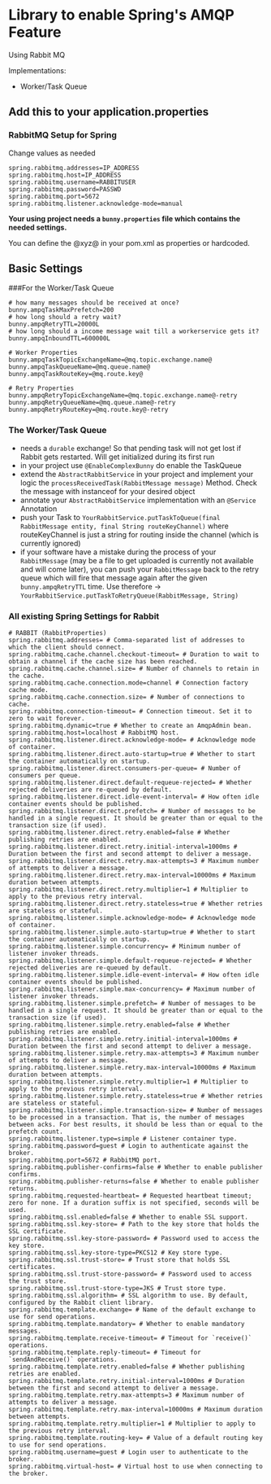 # Library to enable Spring's AMQP Feature 
Using Rabbit MQ

Implementations:

* Worker/Task Queue


## Add this to your application.properties
### RabbitMQ Setup for Spring

Change values as needed

```
spring.rabbitmq.addresses=IP_ADDRESS
spring.rabbitmq.host=IP_ADDRESS
spring.rabbitmq.username=RABBITUSER
spring.rabbitmq.password=PASSWD
spring.rabbitmq.port=5672
spring.rabbitmq.listener.acknowledge-mode=manual
```



**Your using project needs a `bunny.properties` file which contains the needed settings.**

You can define the @xyz@ in your pom.xml as properties or hardcoded.

## Basic Settings

###For the Worker/Task Queue
```
# how many messages should be received at once?
bunny.ampqTaskMaxPrefetch=200
# how long should a retry wait?
bunny.ampqRetryTTL=20000L
# how long should a income message wait till a workerservice gets it?
bunny.ampqInboundTTL=600000L

# Worker Properties
bunny.ampqTaskTopicExchangeName=@mq.topic.exchange.name@
bunny.ampqTaskQueueName=@mq.queue.name@
bunny.ampqTaskRouteKey=@mq.route.key@

# Retry Properties
bunny.ampqRetryTopicExchangeName=@mq.topic.exchange.name@-retry
bunny.ampqRetryQueueName=@mq.queue.name@-retry
bunny.ampqRetryRouteKey=@mq.route.key@-retry
```



### The Worker/Task Queue

* needs a `durable` exchange! So that pending task will not get lost if Rabbit gets restarted. Will get initialized during its first run
* in your project use `@EnableComplexBunny` do enable the TaskQueue
* extend the `AbstractRabbitService` in your project and implement your logic the `processReceivedTask(RabbitMessage message)` Method. Check the message with instanceof for your desired object
* annotate your `AbstractRabbitService` implementation with an `@Service` Annotation
* push your Task to `YourRabbitService.putTaskToQueue(final RabbitMessage entity, final String routeKeyChannel)` where routeKeyChannel is just a string for routing inside the channel (which is currently ignored)
* if your software have a mistake during the process of your `RabbitMessage` (may be a file to get uploaded is currently not available and will come later), you can push your `RabbitMessage` back to the retry queue which will fire that message again after the given `bunny.ampqRetryTTL` time. Use therefore -> `YourRabbitService.putTaskToRetryQueue(RabbitMessage, String)`






### All existing Spring Settings for Rabbit
```
# RABBIT (RabbitProperties)
spring.rabbitmq.addresses= # Comma-separated list of addresses to which the client should connect.
spring.rabbitmq.cache.channel.checkout-timeout= # Duration to wait to obtain a channel if the cache size has been reached.
spring.rabbitmq.cache.channel.size= # Number of channels to retain in the cache.
spring.rabbitmq.cache.connection.mode=channel # Connection factory cache mode.
spring.rabbitmq.cache.connection.size= # Number of connections to cache.
spring.rabbitmq.connection-timeout= # Connection timeout. Set it to zero to wait forever.
spring.rabbitmq.dynamic=true # Whether to create an AmqpAdmin bean.
spring.rabbitmq.host=localhost # RabbitMQ host.
spring.rabbitmq.listener.direct.acknowledge-mode= # Acknowledge mode of container.
spring.rabbitmq.listener.direct.auto-startup=true # Whether to start the container automatically on startup.
spring.rabbitmq.listener.direct.consumers-per-queue= # Number of consumers per queue.
spring.rabbitmq.listener.direct.default-requeue-rejected= # Whether rejected deliveries are re-queued by default.
spring.rabbitmq.listener.direct.idle-event-interval= # How often idle container events should be published.
spring.rabbitmq.listener.direct.prefetch= # Number of messages to be handled in a single request. It should be greater than or equal to the transaction size (if used).
spring.rabbitmq.listener.direct.retry.enabled=false # Whether publishing retries are enabled.
spring.rabbitmq.listener.direct.retry.initial-interval=1000ms # Duration between the first and second attempt to deliver a message.
spring.rabbitmq.listener.direct.retry.max-attempts=3 # Maximum number of attempts to deliver a message.
spring.rabbitmq.listener.direct.retry.max-interval=10000ms # Maximum duration between attempts.
spring.rabbitmq.listener.direct.retry.multiplier=1 # Multiplier to apply to the previous retry interval.
spring.rabbitmq.listener.direct.retry.stateless=true # Whether retries are stateless or stateful.
spring.rabbitmq.listener.simple.acknowledge-mode= # Acknowledge mode of container.
spring.rabbitmq.listener.simple.auto-startup=true # Whether to start the container automatically on startup.
spring.rabbitmq.listener.simple.concurrency= # Minimum number of listener invoker threads.
spring.rabbitmq.listener.simple.default-requeue-rejected= # Whether rejected deliveries are re-queued by default.
spring.rabbitmq.listener.simple.idle-event-interval= # How often idle container events should be published.
spring.rabbitmq.listener.simple.max-concurrency= # Maximum number of listener invoker threads.
spring.rabbitmq.listener.simple.prefetch= # Number of messages to be handled in a single request. It should be greater than or equal to the transaction size (if used).
spring.rabbitmq.listener.simple.retry.enabled=false # Whether publishing retries are enabled.
spring.rabbitmq.listener.simple.retry.initial-interval=1000ms # Duration between the first and second attempt to deliver a message.
spring.rabbitmq.listener.simple.retry.max-attempts=3 # Maximum number of attempts to deliver a message.
spring.rabbitmq.listener.simple.retry.max-interval=10000ms # Maximum duration between attempts.
spring.rabbitmq.listener.simple.retry.multiplier=1 # Multiplier to apply to the previous retry interval.
spring.rabbitmq.listener.simple.retry.stateless=true # Whether retries are stateless or stateful.
spring.rabbitmq.listener.simple.transaction-size= # Number of messages to be processed in a transaction. That is, the number of messages between acks. For best results, it should be less than or equal to the prefetch count.
spring.rabbitmq.listener.type=simple # Listener container type.
spring.rabbitmq.password=guest # Login to authenticate against the broker.
spring.rabbitmq.port=5672 # RabbitMQ port.
spring.rabbitmq.publisher-confirms=false # Whether to enable publisher confirms.
spring.rabbitmq.publisher-returns=false # Whether to enable publisher returns.
spring.rabbitmq.requested-heartbeat= # Requested heartbeat timeout; zero for none. If a duration suffix is not specified, seconds will be used.
spring.rabbitmq.ssl.enabled=false # Whether to enable SSL support.
spring.rabbitmq.ssl.key-store= # Path to the key store that holds the SSL certificate.
spring.rabbitmq.ssl.key-store-password= # Password used to access the key store.
spring.rabbitmq.ssl.key-store-type=PKCS12 # Key store type.
spring.rabbitmq.ssl.trust-store= # Trust store that holds SSL certificates.
spring.rabbitmq.ssl.trust-store-password= # Password used to access the trust store.
spring.rabbitmq.ssl.trust-store-type=JKS # Trust store type.
spring.rabbitmq.ssl.algorithm= # SSL algorithm to use. By default, configured by the Rabbit client library.
spring.rabbitmq.template.exchange= # Name of the default exchange to use for send operations.
spring.rabbitmq.template.mandatory= # Whether to enable mandatory messages.
spring.rabbitmq.template.receive-timeout= # Timeout for `receive()` operations.
spring.rabbitmq.template.reply-timeout= # Timeout for `sendAndReceive()` operations.
spring.rabbitmq.template.retry.enabled=false # Whether publishing retries are enabled.
spring.rabbitmq.template.retry.initial-interval=1000ms # Duration between the first and second attempt to deliver a message.
spring.rabbitmq.template.retry.max-attempts=3 # Maximum number of attempts to deliver a message.
spring.rabbitmq.template.retry.max-interval=10000ms # Maximum duration between attempts.
spring.rabbitmq.template.retry.multiplier=1 # Multiplier to apply to the previous retry interval.
spring.rabbitmq.template.routing-key= # Value of a default routing key to use for send operations.
spring.rabbitmq.username=guest # Login user to authenticate to the broker.
spring.rabbitmq.virtual-host= # Virtual host to use when connecting to the broker.
```